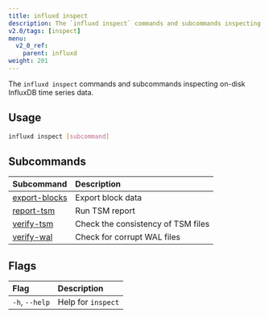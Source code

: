 ```yaml
---
title: influxd inspect
description: The `influxd inspect` commands and subcommands inspecting on-disk InfluxDB time series data.
v2.0/tags: [inspect]
menu:
  v2_0_ref:
    parent: influxd
weight: 201
---
```


The `influxd inspect` commands and subcommands inspecting on-disk InfluxDB time series data.

## Usage
```sh
influxd inspect [subcommand]
```

## Subcommands
| Subcommand                                                          | Description                        |
|:----------                                                          |:-----------                        |
| [export-blocks](/v2.0/reference/cli/influxd/inspect/export-blocks/) | Export block data                  |
| [report-tsm](/v2.0/reference/cli/influxd/inspect/report-tsm/)       | Run TSM report                     |
| [verify-tsm](/v2.0/reference/cli/influxd/inspect/verify-tsm/)       | Check the consistency of TSM files |
| [verify-wal](/v2.0/reference/cli/influxd/inspect/verify-wal/)       | Check for corrupt WAL files        |

## Flags
| Flag           | Description        |
|:----           |:-----------        |
| `-h`, `--help` | Help for `inspect` |
